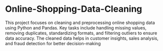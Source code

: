 # Online-Shopping-Data-Cleaning
This project focuses on cleaning and preprocessing online shopping data using Python and Pandas. Key tasks include handling missing values, removing duplicates, standardizing formats, and filtering outliers to ensure data accuracy. The cleaned data helps in customer insights, sales analysis, and fraud detection for better decision-making
